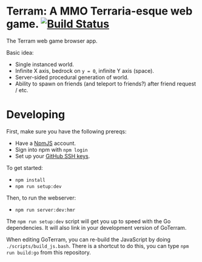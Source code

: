 # Terram: A MMO Terraria-esque web game. [![Build Status](https://travis-ci.com/paralin/Terram.svg?token=pDSxxzeqkTaa5iGGTLb3&branch=master)](https://travis-ci.com/FuseRobotics/Terram)

The Terram web game browser app.

Basic idea:

 - Single instanced world.
 - Infinite X axis, bedrock on `y = 0`, infinite Y axis (space).
 - Server-sided procedural generation of world.
 - Ability to spawn on friends (and teleport to friends?) after friend request / etc.

Developing
==========

First, make sure you have the following prereqs:

 - Have a [NpmJS](http://npmjs.com) account.
 - Sign into npm with `npm login`
 - Set up your [GitHub SSH keys](https://help.github.com/articles/generating-an-ssh-key/).

To get started:

 - `npm install`
 - `npm run setup:dev`

Then, to run the webserver:

 - `npm run server:dev:hmr`

The `npm run setup:dev` script will get you up to speed with the Go dependencies. It will also link in your development version of GoTerram.

When editing GoTerram, you can re-build the JavaScript by doing `./scripts/build_js.bash`. There is a shortcut to do this, you can type `npm run build:go` from this repository.
